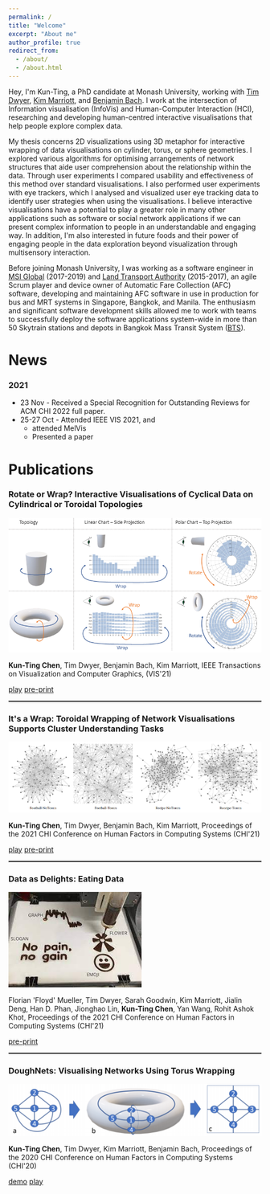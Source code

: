 ```yaml
---
permalink: /
title: "Welcome"
excerpt: "About me"
author_profile: true
redirect_from: 
  - /about/
  - /about.html
---
```


Hey, I'm Kun-Ting, a PhD candidate at Monash University, working with [Tim Dwyer](https://ialab.it.monash.edu/~dwyer/), [Kim Marriott](https://research.monash.edu/en/persons/kimbal-marriott), and [Benjamin Bach](https://www.designinformatics.org/person/benjaminbach/). I work at the intersection of Information visualisation (InfoVis) and Human-Computer Interaction (HCI), researching and developing human-centred interactive visualisations that help people explore complex data. 

My thesis concerns 2D visualizations using 3D metaphor for interactive wrapping of data visualisations on cylinder, torus, or sphere geometries. I explored various algorithms for optimising arrangements of network structures that aide user comprehension about the relationship within the data. Through user experiments I compared usability and effectiveness of this method over standard visualisations. I also performed user experiments with eye trackers, which I analysed and visualized user eye tracking data to identify user strategies when using the visualisations. I believe interactive visualisations have a potential to play a greater role in many other applications such as software or social network applications if we can present complex information to people in an understandable and engaging way. In addition, I'm also interested in future foods and their power of engaging people in the data exploration beyond visualization through multisensory interaction.

Before joining Monash University, I was working as a software engineer in [MSI Global](https://msi-global.com.sg/) (2017-2019) and [Land Transport Authority](https://www.lta.gov.sg/content/ltagov/en.html) (2015-2017), an agile Scrum player and device owner of Automatic Fare Collection (AFC) software, developing and maintaining AFC software in use in production for bus and MRT systems in Singapore, Bangkok, and Manila. The enthusiasm and significant software development skills allowed me to work with teams to successfully deploy the software applications system-wide in more than 50 Skytrain stations and depots in Bangkok Mass Transit System ([BTS](https://www.bts.co.th/eng/)).

News
======
### 2021
  * 23 Nov - Received a Special Recognition for Outstanding Reviews for ACM CHI 2022 full paper.      
  * 25-27 Oct - Attended IEEE VIS 2021, and
      * attended MelVis
      * Presented a paper
  

Publications
======
### Rotate or Wrap? Interactive Visualisations of Cyclical Data on Cylindrical or Toroidal Topologies 
[![IMAGE ALT TEXT](/images/rotateorwrap.png)](https://www.youtube.com/watch?v=Z-a4SPdw-5Q&feature=youtu.be "Rotate or Wrap?")

<strong>Kun-Ting Chen</strong>, Tim Dwyer, Benjamin Bach, Kim Marriott, IEEE Transactions on Visualization and Computer Graphics, (VIS'21)

[play](https://ialab.it.monash.edu/~kche0088/WrappingChart/)
[pre-print](https://www.researchgate.net/profile/Kun-Ting-Chen-3/publication/354944660_Rotate_or_Wrap_Interactive_Visualisations_of_Cyclical_Data_on_Cylindrical_or_Toroidal_Topologies/links/61584b2b4a82eb7cb5e469eb/Rotate-or-Wrap-Interactive-Visualisations-of-Cyclical-Data-on-Cylindrical-or-Toroidal-Topologies.pdf)

<hr style="border:0.5px solid gray"> 

### It's a Wrap: Toroidal Wrapping of Network Visualisations Supports Cluster Understanding Tasks
[![IMAGE ALT TEXT](/images/itsawrap.png)](https://www.youtube.com/watch?v=5oQPyIc1eF8&feature=youtu.be "It's a Wrap")

<strong>Kun-Ting Chen</strong>, Tim Dwyer, Benjamin Bach, Kim Marriott, Proceedings of the 2021 CHI Conference on Human Factors in Computing Systems (CHI'21)

[play](https://ialab.it.monash.edu/~kche0088/its-a-wrap/index.html)
[pre-print](https://www.researchgate.net/profile/Kun-Ting-Chen-3/publication/348620236_It's_a_Wrap_Toroidal_Wrapping_of_Network_Visualisations_Supports_Cluster_Understanding_Tasks/links/6007d5d5a6fdccdcb868b2ef/Its-a-Wrap-Toroidal-Wrapping-of-Network-Visualisations-Supports-Cluster-Understanding-Tasks.pdf)

<hr style="border:0.5px solid gray">

### Data as Delights: Eating Data
<img src='/images/dataasdelights.jfif'>

Florian 'Floyd' Mueller, Tim Dwyer, Sarah Goodwin, Kim Marriott, Jialin Deng, Han D. Phan, Jionghao Lin, <strong>Kun-Ting Chen</strong>, Yan Wang, Rohit Ashok Khot, Proceedings of the 2021 CHI Conference on Human Factors in Computing Systems (CHI'21)

[pre-print](https://exertiongameslab.org/wp-content/uploads/2021/03/data_as_delight_chi2021.pdf)

<hr style="border:0.5px solid gray"> 

### DoughNets: Visualising Networks Using Torus Wrapping
[![IMAGE ALT TEXT](/images/DoughNets.png)](https://www.youtube.com/watch?v=u_aDgSMUz6k "DoughNets")

<strong>Kun-Ting Chen</strong>, Tim Dwyer, Kim Marriott, Benjamin Bach, Proceedings of the 2020 CHI Conference on Human Factors in Computing Systems (CHI'20)

[demo](https://ialab.it.monash.edu/~kche0088/WebCola/examples/torusgraphexample.html)
[play](https://www.researchgate.net/profile/Kun-Ting-Chen-3/publication/339717273_DoughNets_Visualising_Networks_Using_Torus_Wrapping/links/5e60f01a92851c7d6f223a02/DoughNets-Visualising-Networks-Using-Torus-Wrapping.pdf)

